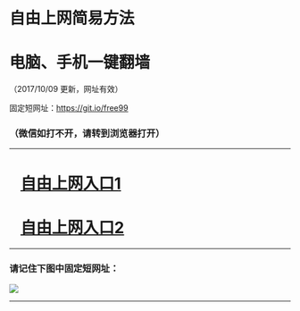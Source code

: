 ﻿# 自由上网简易方法

# 电脑、手机一键翻墙

（2017/10/09 更新，网址有效）

固定短网址：https://git.io/free99

### （微信如打不开，请转到浏览器打开）


***





# &nbsp;&nbsp; <a href="http://ft1689529984.fwq-tz-1001.info/fwqtz01.html?t=10090018197 " target="_blank">自由上网入口1</a>
# &nbsp;&nbsp; <a href="http://ft1966319987.fwq-tz-1002.info/fwqtz02.html?t=100900122788 " target="_blank">自由上网入口2</a>
***

### 请记住下图中固定短网址：

<img src="https://s3-us-west-2.amazonaws.com/fwq-1001/yjfq-20170905okok.png" /> 


***


